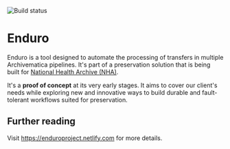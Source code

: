 ![Build status][badge-test]

# Enduro

Enduro is a tool designed to automate the processing of transfers in multiple
Archivematica pipelines. It's part of a preservation solution that is being
built for [National Health Archive (NHA)][nha-piql-post].

It's a **proof of concept** at its very early stages. It aims to cover our
client's needs while exploring new and innovative ways to build durable and
fault-tolerant workflows suited for preservation.

## Further reading

Visit https://enduroproject.netlify.com for more details.

[badge-test]: https://github.com/artefactual-labs/enduro/workflows/Test/badge.svg
[nha-piql-post]: https://www.piql.com/norwegians-digital-health-data-to-be-preserved-for-future-generations/
